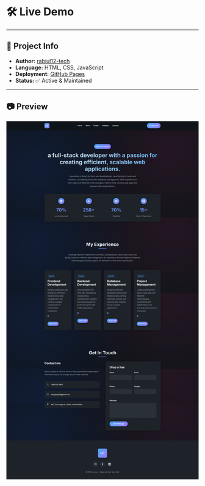 # 🛠️ Live Demo

---

## 🧩 Project Info

- **Author:** [rabiul12-tech](https://github.com/rabiul12-tech)
- **Language:** HTML, CSS, JavaScript
- **Deployment:** [GitHub Pages](https://rabiul12-tech.github.io/project-020/)
- **Status:** ✅ Active & Maintained

---

## 📷 Preview

![Website Preview](<images/project%20(13).png>)
